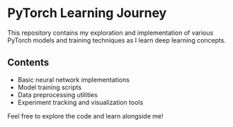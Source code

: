 # PyTorch Learning Journey

This repository contains my exploration and implementation of various PyTorch models and training techniques as I learn deep learning concepts.

## Contents

- Basic neural network implementations
- Model training scripts
- Data preprocessing utilities
- Experiment tracking and visualization tools

Feel free to explore the code and learn alongside me!